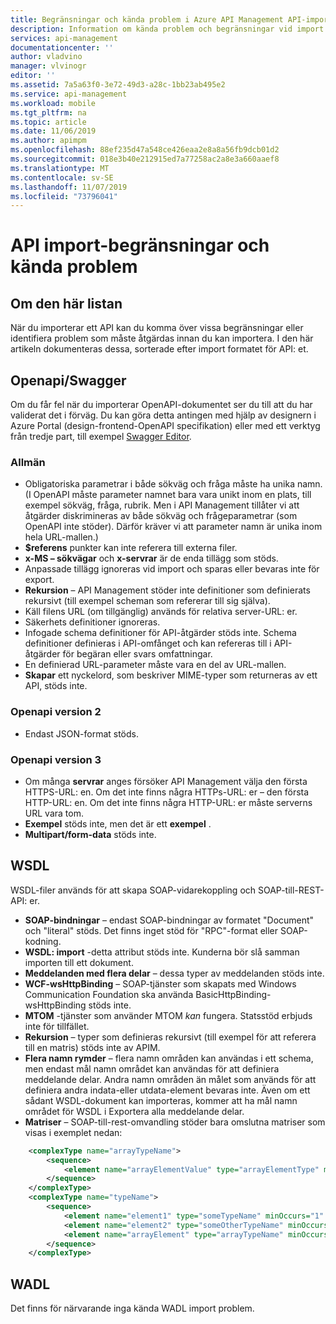 ```yaml
---
title: Begränsningar och kända problem i Azure API Management API-import | Microsoft Docs
description: Information om kända problem och begränsningar vid import till Azure API Management med hjälp av Open API-, WSDL-eller WADL-format.
services: api-management
documentationcenter: ''
author: vladvino
manager: vlvinogr
editor: ''
ms.assetid: 7a5a63f0-3e72-49d3-a28c-1bb23ab495e2
ms.service: api-management
ms.workload: mobile
ms.tgt_pltfrm: na
ms.topic: article
ms.date: 11/06/2019
ms.author: apimpm
ms.openlocfilehash: 88ef235d47a548ce426eaa2e8a8a56fb9dcb01d2
ms.sourcegitcommit: 018e3b40e212915ed7a77258ac2a8e3a660aaef8
ms.translationtype: MT
ms.contentlocale: sv-SE
ms.lasthandoff: 11/07/2019
ms.locfileid: "73796041"
---
```

# <a name="api-import-restrictions-and-known-issues"></a>API import-begränsningar och kända problem

## <a name="about-this-list"></a>Om den här listan

När du importerar ett API kan du komma över vissa begränsningar eller identifiera problem som måste åtgärdas innan du kan importera. I den här artikeln dokumenteras dessa, sorterade efter import formatet för API: et.

## <a name="open-api"> </a>Openapi/Swagger

Om du får fel när du importerar OpenAPI-dokumentet ser du till att du har validerat det i förväg. Du kan göra detta antingen med hjälp av designern i Azure Portal (design-frontend-OpenAPI specifikation) eller med ett verktyg från tredje part, till exempel <a href="https://editor.swagger.io">Swagger Editor</a>.

### <a name="open-api-general"> </a>Allmän

-   Obligatoriska parametrar i både sökväg och fråga måste ha unika namn. (I OpenAPI måste parameter namnet bara vara unikt inom en plats, till exempel sökväg, fråga, rubrik. Men i API Management tillåter vi att åtgärder diskrimineras av både sökväg och frågeparametrar (som OpenAPI inte stöder). Därför kräver vi att parameter namn är unika inom hela URL-mallen.)
-   **\$referens** punkter kan inte referera till externa filer.
-   **x-MS – sökvägar** och **x-servrar** är de enda tillägg som stöds.
-   Anpassade tillägg ignoreras vid import och sparas eller bevaras inte för export.
-   **Rekursion** – API Management stöder inte definitioner som definierats rekursivt (till exempel scheman som refererar till sig själva).
-   Käll filens URL (om tillgänglig) används för relativa server-URL: er.
-   Säkerhets definitioner ignoreras.
-   Infogade schema definitioner för API-åtgärder stöds inte. Schema definitioner definieras i API-omfånget och kan refereras till i API-åtgärder för begäran eller svars omfattningar.
-   En definierad URL-parameter måste vara en del av URL-mallen.
-   **Skapar** ett nyckelord, som beskriver MIME-typer som returneras av ett API, stöds inte. 

### <a name="open-api-v2"> </a>Openapi version 2

-   Endast JSON-format stöds.

### <a name="open-api-v3"> </a>Openapi version 3

-   Om många **servrar** anges försöker API Management välja den första HTTPS-URL: en. Om det inte finns några HTTPs-URL: er – den första HTTP-URL: en. Om det inte finns några HTTP-URL: er måste serverns URL vara tom.
-   **Exempel** stöds inte, men det är ett **exempel** .
-   **Multipart/form-data** stöds inte.

## <a name="wsdl"> </a>WSDL

WSDL-filer används för att skapa SOAP-vidarekoppling och SOAP-till-REST-API: er.

-   **SOAP-bindningar** – endast SOAP-bindningar av formatet "Document" och "literal" stöds. Det finns inget stöd för "RPC"-format eller SOAP-kodning.
-   **WSDL: import** -detta attribut stöds inte. Kunderna bör slå samman importen till ett dokument.
-   **Meddelanden med flera delar** – dessa typer av meddelanden stöds inte.
-   **WCF-wsHttpBinding** – SOAP-tjänster som skapats med Windows Communication Foundation ska använda BasicHttpBinding-wsHttpBinding stöds inte.
-   **MTOM** -tjänster som använder MTOM <em>kan</em> fungera. Statsstöd erbjuds inte för tillfället.
-   **Rekursion** – typer som definieras rekursivt (till exempel för att referera till en matris) stöds inte av APIM.
-   **Flera namn rymder** – flera namn områden kan användas i ett schema, men endast mål namn området kan användas för att definiera meddelande delar. Andra namn områden än målet som används för att definiera andra indata-eller utdata-element bevaras inte. Även om ett sådant WSDL-dokument kan importeras, kommer att ha mål namn området för WSDL i Exportera alla meddelande delar.
-   **Matriser** – SOAP-till-rest-omvandling stöder bara omslutna matriser som visas i exemplet nedan:

```xml
    <complexType name="arrayTypeName">
        <sequence>
            <element name="arrayElementValue" type="arrayElementType" minOccurs="0" maxOccurs="unbounded"/>
        </sequence>
    </complexType>
    <complexType name="typeName">
        <sequence>
            <element name="element1" type="someTypeName" minOccurs="1" maxOccurs="1"/>
            <element name="element2" type="someOtherTypeName" minOccurs="0" maxOccurs="1" nillable="true"/>
            <element name="arrayElement" type="arrayTypeName" minOccurs="1" maxOccurs="1"/>
        </sequence>
    </complexType>
```

## <a name="wadl"> </a>WADL

Det finns för närvarande inga kända WADL import problem.
